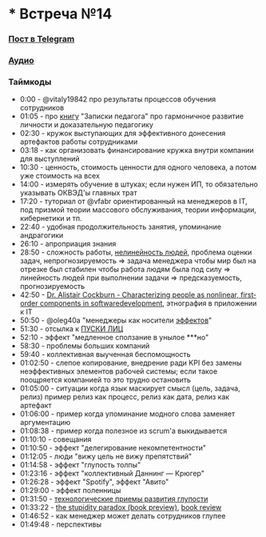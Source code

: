 # * Встреча №14

### [Пост в Telegram](https://t.me/modernsd/25838)

### [Аудио](../meetups/2021-08-22.mp3)

### Таймкоды

- 0:00 - @vitaly19842 про результаты процессов обучения сотрудников
- 01:05 - про [книгу](https://cloudflare-ipfs.com/ipfs/bafykbzacec4iy7pr4rfz5em2whj4ymq732rae675giyhedoh3nzjmpmims2ig?filename=%D0%A9%D0%B5%D1%82%D0%B8%D0%BD%D0%B8%D0%BD%20%D0%9C%D0%B8%D1%85%D0%B0%D0%B8%D0%BB%20-%20%D0%9E%D0%B1%D1%8A%D1%8F%D1%82%D1%8C%20%D0%BD%D0%B5%D0%BE%D0%B1%D1%8A%D1%8F%D1%82%D0%BD%D0%BE%D0%B5-%20%D0%97%D0%B0%D0%BF%D0%B8%D1%81%D0%BA%D0%B8%20%D0%BF%D0%B5%D0%B4%D0%B0%D0%B3%D0%BE%D0%B3%D0%B0.doc) "Записки педагога" про гармоничное развитие личности и доказательную педагогику
- 02:30 - кружок выступающих для эффективного донесения артефактов работы сотрудниками
- 03:18 - как организовать финансирование кружка внутри компании для выступлений 
- 10:30 - ценность, стоимость ценности для одного человека, а потом уже стоимость на всех
- 14:00 - измерять обучение в штуках; если нужен ИП, то обязательно указывать ОКВЭД'ы главных трат
- 17:20 - туториал от @vfabr ориентированный на менеджеров в IT, под призмой теории массового обслуживания, теории информации, кибернетики и тп.
- 22:40 - удобная продолжительность занятия, упоминание андрагогики 
- 26:10 - апроприация знания
- 28:50 - сложность работы, [нелинейность людей](https://t.me/modernsd/25748), проблема оценки задач, непрогнозируемость ⇒ задача менеджера чтобы мир был на отрезке был стабилен чтобы работа людям была под силу ⇒ линейность людей при выполнении задачи ⇒ предсказуемость, прогнозируемость
- 42:50 - [Dr. Alistair Cockburn - Characterizing people as non­linear, first­order components in softwaredevelopment](https://t.me/modernsd/25748), этнография в приложении к IT
- 50:50 - @oleg40a "менеджеры как носители [эффектов](https://t.me/modernsd/25739)"
- 51:30 - отсылка к [ПУСКИ ЛИЦ](../04-2021-03-02.md)
- 52:10 - эффект "медленное сползание в унылое ***но"
- 58:30 - проблемы больших компаний
- 59:40 - коллективная выученная беспомощность
- 01:02:50 - слепое копирование, внедрение ради KPI без замены неэффективных элементов рабочей системы; если такое поощряется компанией то это трудно остановить
- 01:05:00 - ситуации когда язык маскирует смысл (цель, задача, релиз) пример релиз как процесс, релиз как дата, релиз как артефакт
- 01:06:00 - пример когда упоминание модного слова заменяет аргументацию
- 01:08:38 - пример когда полезное из scrum'а выкидывается
- 01:10:10 - совещания
- 01:10:50 - эффект "делегирование некомпетентности"
- 01:12:05 - люди "вижу цель не вижу препятствий"
- 01:14:58 - эффект "глупость толпы"
- 01:23:16 - эффект "коллективный Даннинг — Крюгер"
- 01:26:28 - эффект "Spotify", эффект "Авито"
- 01:29:00 - эффект поленницы
- 01:31:50 - [технологические приемы развития глупости](https://cyberleninka.ru/article/n/tehnologicheskie-priemy-formirovaniya-i-razvitiya-gluposti)
- 01:33:22 - [the stupidity paradox (book preview)](https://res.infoq.com/articles/book-review-stupidity-paradox/en/resources/Book%20extract%20Stupidity%20Paradox%209781782832027.pdf), [book review](https://sci-hub.mksa.top/10.1177/1350507618756796#)
- 01:46:52 - как менеджер может делать сотрудников глупее
- 01:49:48 - перспективы
